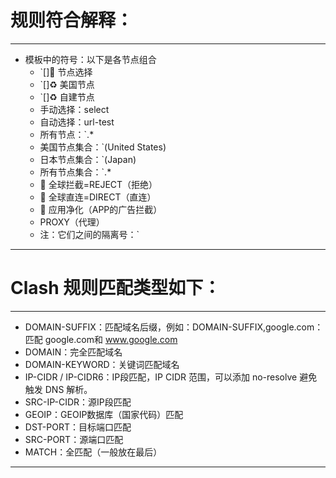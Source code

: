 # 规则符合解释：
---

- 模板中的符号：以下是各节点组合  
   - `[]🚀 节点选择
   - `[]♻️ 美国节点
   - `[]♻️ 自建节点
   - 手动选择：select
   - 自动选择：url-test
   - 所有节点：`.*
   - 美国节点集合：`(United States)
   - 日本节点集合：`(Japan)
   - 所有节点集合：`.* 
   - 🛑 全球拦截=REJECT（拒绝）
   - 🎯 全球直连=DIRECT（直连）
   - 🍃 应用净化（APP的广告拦截）
   - PROXY（代理）
   - 注：它们之间的隔离号：`

---

# Clash 规则匹配类型如下：
---

- DOMAIN-SUFFIX：匹配域名后缀，例如：DOMAIN-SUFFIX,google.com：匹配 google.com和 www.google.com
- DOMAIN：完全匹配域名
- DOMAIN-KEYWORD：关键词匹配域名
- IP-CIDR / IP-CIDR6：IP段匹配，IP CIDR 范围，可以添加 no-resolve 避免触发 DNS 解析。
- SRC-IP-CIDR：源IP段匹配
- GEOIP：GEOIP数据库（国家代码）匹配
- DST-PORT：目标端口匹配
- SRC-PORT：源端口匹配
- MATCH：全匹配（一般放在最后）

---


